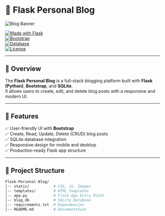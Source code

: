 # 📝 Flask Personal Blog  

![Blog Banner](https://drive.google.com/file/d/1wykwG1-m_2_DRbZDdyhARDMqkuz0YEXV/view?usp=sharing)  

[![Made with Flask](https://img.shields.io/badge/Made%20with-Flask-blue.svg)](https://flask.palletsprojects.com/)  
[![Bootstrap](https://img.shields.io/badge/Frontend-Bootstrap-purple)](https://getbootstrap.com/)  
[![Database](https://img.shields.io/badge/Database-SQLite-green)](https://www.sqlite.org/)  
[![License](https://img.shields.io/badge/License-MIT-yellow.svg)](LICENSE)  

---

## 📖 Overview  
The **Flask Personal Blog** is a full-stack blogging platform built with **Flask (Python)**, **Bootstrap**, and **SQLite**.  
It allows users to create, edit, and delete blog posts with a responsive and modern UI.  

---

## 🚀 Features  
✅ User-friendly UI with **Bootstrap**  
✅ Create, Read, Update, Delete (CRUD) blog posts  
✅ SQLite database integration  
✅ Responsive design for mobile and desktop  
✅ Production-ready Flask app structure  

---

## 📂 Project Structure  
```bash
Flask-Personal-Blog/
│-- static/           # CSS, JS, Images
│-- templates/        # HTML Templates
│-- app.py            # Flask App Entry Point
│-- blog.db           # SQLite Database
│-- requirements.txt  # Dependencies
│-- README.md         # Documentation
